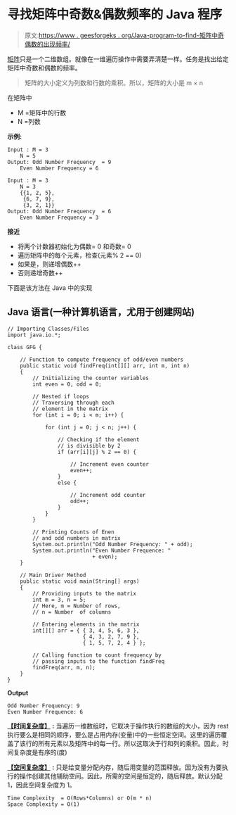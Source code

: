 # 寻找矩阵中奇数&偶数频率的 Java 程序

> 原文:[https://www . geesforgeks . org/Java-program-to-find-矩阵中奇偶数的出现频率/](https://www.geeksforgeeks.org/java-program-to-find-the-frequency-of-odd-even-numbers-in-the-matrix/)

[矩阵](https://www.geeksforgeeks.org/matrix/)只是一个二维数组。就像在一维遍历操作中需要弄清楚一样。任务是找出给定矩阵中奇数和偶数的频率。

> 矩阵的大小定义为列数和行数的乘积。所以，矩阵的大小是 m × n

在矩阵中

*   M =矩阵中的行数
*   N =列数

**示例:**

```
Input : M = 3
    N = 5
Output: Odd Number Frequency  = 9
    Even Number Frequency = 6

Input : M = 3
    N = 3
    {{1, 2, 5},
     {6, 7, 9},
     {3, 2, 1}}
Output: Odd Number Frequency  = 6
    Even Number Frequency = 3    

```

**接近**

*   将两个计数器初始化为偶数= 0 和奇数= 0
*   遍历矩阵中的每个元素，检查(元素% 2 == 0)
*   如果是，则递增偶数++
*   否则递增奇数++

下面是该方法在 Java 中的实现

## Java 语言(一种计算机语言，尤用于创建网站)

```
// Importing Classes/Files
import java.io.*;

class GFG {

    // Function to compute frequency of odd/even numbers
    public static void findFreq(int[][] arr, int m, int n)
    {
        // Initializing the counter variables
        int even = 0, odd = 0;

        // Nested if loops
        // Traversing through each
        // element in the matrix
        for (int i = 0; i < m; i++) {

            for (int j = 0; j < n; j++) {

                // Checking if the element
                // is divisible by 2
                if (arr[i][j] % 2 == 0) {

                    // Increment even counter
                    even++;
                }
                else {

                    // Increment odd counter
                    odd++;
                }
            }
        }

        // Printing Counts of Enen 
        // and odd numbers in matrix
        System.out.println("Odd Number Frequency: " + odd);
        System.out.println("Even Number Frequence: "
                           + even);
    }

    // Main Driver Method
    public static void main(String[] args)
    {
        // Providing inputs to the matrix
        int m = 3, n = 5;
        // Here, m = Number of rows,
        // n = Number  of columns

        // Entering elements in the matrix
        int[][] arr = { { 3, 4, 5, 6, 3 },
                        { 4, 3, 2, 7, 9 },
                        { 1, 5, 7, 2, 4 } };

        // Calling function to count frequency by
        // passing inputs to the function findFreq
        findFreq(arr, m, n);
    }
}
```

**Output**

```
Odd Number Frequency: 9
Even Number Frequence: 6
```

[**【时间复杂度】**](https://www.geeksforgeeks.org/understanding-time-complexity-simple-examples/) **:** 当遍历一维数组时，它取决于操作执行的数组的大小，因为 rest 执行要么是相同的顺序，要么是占用内存(变量)中的一些恒定空间。这里的遍历覆盖了该行的所有元素以及矩阵中的每一行。所以这取决于行和列的乘积。因此，时间复杂度是有序的(度)

[**【空间复杂度】**](https://www.geeksforgeeks.org/g-fact-86/) **:** 只是给变量分配内存，随后用变量的范围释放。因为没有为要执行的操作创建其他辅助空间。因此，所需的空间是恒定的，随后释放。默认分配 1，因此空间复杂度为 1。

```
Time Complexity  = O(Rows*Columns) or O(m * n)
Space Complexity = O(1)

```